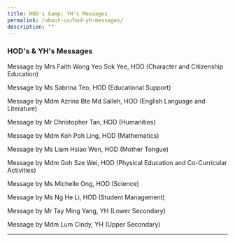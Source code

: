 ```yaml
---
title: HOD's &amp; YH's Messages
permalink: /about-us/hod-yh-messages/
description: ""
---
```

### HOD's &amp; YH's Messages

Message by Mrs Faith Wong Yeo Sok Yee, HOD (Character and Citizenship Education)

Message by Ms Sabrina Teo, HOD (Educational Support)

Message by Mdm Azrina Bte Md Salleh, HOD (English Language and Literature)

Message by Mr Christopher Tan, HOD (Humanities)

Message by Mdm Koh Poh Ling, HOD (Mathematics)

Message by Ms Liam Hsiao Wen, HOD (Mother Tongue)

Message by Mdm Goh Sze Wei, HOD (Physical Education and Co-Curricular Activities)

Message by Ms Michelle Ong, HOD (Science)

Message by Ms Ng He Li, HOD (Student Management)

Message by Mr Tay Ming Yang, YH (Lower Secondary)

Message by Mdm Lum Cindy, YH (Upper Secondary)

<hr>
